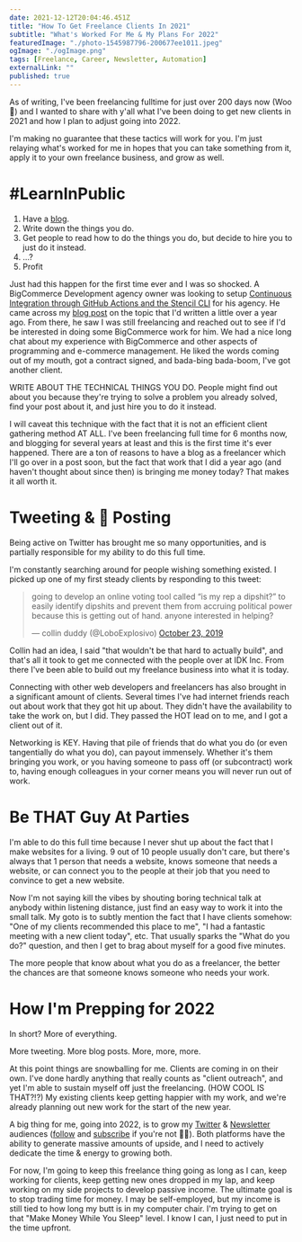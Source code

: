 ```yaml
---
date: 2021-12-12T20:04:46.451Z
title: "How To Get Freelance Clients In 2021" 
subtitle: "What's Worked For Me & My Plans For 2022"
featuredImage: "./photo-1545987796-200677ee1011.jpeg"
ogImage: "./ogImage.png"
tags: [Freelance, Career, Newsletter, Automation]
externalLink: ""
published: true
---
```

As of writing, I've been freelancing fulltime for just over 200 days now (Woo 🎉) and I wanted to share with y'all what I've been doing to get new clients in 2021 and how I plan to adjust going into 2022. 

I'm making no guarantee that these tactics will work for you. I'm just relaying what's worked for me in hopes that you can take something from it, apply it to your own freelance business, and grow as well. 

# #LearnInPublic

1. Have a [blog](https://jackharner.com/blog). 
2. Write down the things you do. 
3. Get people to read how to do the things you do, but decide to hire you to just do it instead.
4. ...?
5. Profit

Just had this happen for the first time ever and I was so shocked. A BigCommerce Development agency owner was looking to setup [Continuous Integration through GitHub Actions and the Stencil CLI](https://jackharner.com/blog/bigcommerce-stencil-ci-cd-with-github-actions/) for his agency. He came across my [blog post](https://jackharner.com/blog/bigcommerce-stencil-ci-cd-with-github-actions/) on the topic that I'd written a little over a year ago. From there, he saw I was still freelancing and reached out to see if I'd be interested in doing some BigCommerce work for him. We had a nice long chat about my experience with BigCommerce and other aspects of programming and e-commerce management. He liked the words coming out of my mouth, got a contract signed, and bada-bing bada-boom, I've got another client.

WRITE ABOUT THE TECHNICAL THINGS YOU DO. People might find out about you because they're trying to solve a problem you already solved, find your post about it, and just hire you to do it instead.

I will caveat this technique with the fact that it is not an efficient client gathering method AT ALL. I've been freelancing full time for 6 months now, and blogging for several years at least and this is the first time it's ever happened. There are a ton of reasons to have a blog as a freelancer which I'll go over in a post soon, but the fact that work that I did a year ago (and haven't thought about since then) is bringing me money today? That makes it all worth it. 

# Tweeting & 💩 Posting

Being active on Twitter has brought me so many opportunities, and is partially responsible for my ability to do this full time.

I'm constantly searching around for people wishing something existed. I picked up one of my first steady clients by responding to this tweet:

<blockquote class="twitter-tweet"><p lang="en" dir="ltr">going to develop an online voting tool called “is my rep a dipshit?” to easily identify dipshits and prevent them from accruing political power because this is getting out of hand. anyone interested in helping?</p>&mdash; collin duddy (@LoboExplosivo) <a href="https://twitter.com/LoboExplosivo/status/1187057265146318849?ref_src=twsrc%5Etfw">October 23, 2019</a></blockquote>

Collin had an idea, I said "that wouldn't be that hard to actually build", and that's all it took to get me connected with the people over at IDK Inc. From there I've been able to build out my freelance business into what it is today.

Connecting with other web developers and freelancers has also brought in a significant amount of clients. Several times I've had internet friends reach out about work that they got hit up about. They didn't have the availability to take the work on, but I did. They passed the HOT lead on to me, and I got a client out of it.

Networking is KEY. Having that pile of friends that do what you do (or even tangentially do what you do), can payout immensely. Whether it's them bringing you work, or you having someone to pass off (or subcontract) work to, having enough colleagues in your corner means you will never run out of work.

# Be THAT Guy At Parties

I'm able to do this full time because I never shut up about the fact that I make websites for a living. 9 out of 10 people usually don't care, but there's always that 1 person that needs a website, knows someone that needs a website, or can connect you to the people at their job that you need to convince to get a new website. 

Now I'm not saying kill the vibes by shouting boring technical talk at anybody within listening distance, just find an easy way to work it into the small talk. My goto is to subtly mention the fact that I have clients somehow: "One of my clients recommended this place to me", "I had a fantastic meeting with a new client today", etc. That usually sparks the "What do you do?" question, and then I get to brag about myself for a good five minutes.

The more people that know about what you do as a freelancer, the better the chances are that someone knows someone who needs your work. 

# How I'm Prepping for 2022

In short? More of everything. 

More tweeting. More blog posts. More, more, more.

At this point things are snowballing for me. Clients are coming in on their own. I've done hardly anything that really counts as "client outreach", and yet I'm able to sustain myself off just the freelancing. (HOW COOL IS THAT?!?) My existing clients keep getting happier with my work, and we're already planning out new work for the start of the new year.

A big thing for me, going into 2022, is to grow my [Twitter](https://twitter.com/jackharner) & [Newsletter](../../newsletter) audiences ([follow](https://twitter.com/jackharner) and [subscribe](../../newsletter) if you're not 🙏🏽). Both platforms have the ability to generate massive amounts of upside, and I need to actively dedicate the time & energy to growing both.

For now, I'm going to keep this freelance thing going as long as I can, keep working for clients, keep getting new ones dropped in my lap, and keep working on my side projects to develop passive income. The ultimate goal is to stop trading time for money. I may be self-employed, but my income is still tied to how long my butt is in my computer chair. I'm trying to get on that "Make Money While You Sleep" level. I know I can, I just need to put in the time upfront.